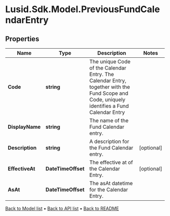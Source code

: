 # Lusid.Sdk.Model.PreviousFundCalendarEntry

## Properties

Name | Type | Description | Notes
------------ | ------------- | ------------- | -------------
**Code** | **string** | The unique Code of the Calendar Entry. The Calendar Entry, together with the Fund Scope and Code, uniquely identifies a Fund Calendar Entry | 
**DisplayName** | **string** | The name of the Fund Calendar entry. | 
**Description** | **string** | A description for the Fund Calendar entry. | [optional] 
**EffectiveAt** | **DateTimeOffset** | The effective at of the Calendar Entry. | [optional] 
**AsAt** | **DateTimeOffset** | The asAt datetime for the Calendar Entry. | 

[Back to Model list](../README.md#documentation-for-models) &#8226; [Back to API list](../README.md#documentation-for-api-endpoints) &#8226; [Back to README](../README.md)

